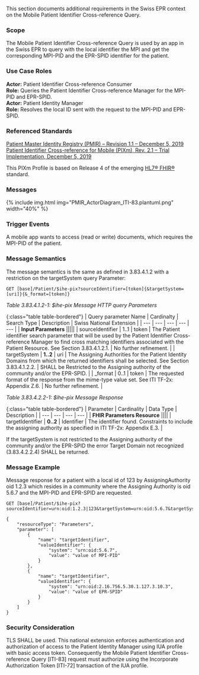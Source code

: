 This section documents additional requirements in the Swiss EPR context on the Mobile Patient Identifier
Cross-reference Query.

### Scope
The Mobile Patient Identifier Cross-reference Query is used by an app in the Swiss EPR to query with the
local identifier the MPI and get the corresponding MPI-PID and the EPR-SPID identifier for the patient.

### Use Case Roles
**Actor:** Patient Identifier Cross-reference Consumer   
**Role:** Queries the Patient Identifier Cross-reference Manager for the MPI-PID and EPR-SPID.   
**Actor:** Patient Identity Manager   
**Role:** Resolves the local ID sent with the request to the MPI-PID and EPR-SPID.   

### Referenced Standards
[Patient Master Identity Registry (PMIR) – Revision 1.1 – December 5, 2019](https://www.ihe.net/uploadedFiles/Documents/ITI/IHE_ITI_Suppl_PMIR.pdf)   
[Patient Identifier Cross-reference for Mobile (PIXm), Rev. 2.1 – Trial Implementation, December 5, 2019](https://www.ihe.net/uploadedFiles/Documents/ITI/IHE_ITI_Suppl_PIXm.pdf)

This PIXm Profile is based on Release 4 of the emerging [HL7® FHIR®](https://www.hl7.org/fhir/index.html) standard.

### Messages

{% include img.html img="PMIR_ActorDiagram_ITI-83.plantuml.png" width="40%" %}

### Trigger Events
A mobile app wants to access (read or write) documents, which requires the MPI-PID of the patient.

### Message Semantics
The message semantics is the same as defined in 3.83.4.1.2 with a restriction on the targetSystem query
Parameter:

```
GET [base]/Patient/$ihe-pix?sourceIdentifier=[token]{&targetSystem=[uri]}{&_format=[token]}
```

*Table 3.83.4.1.2-1: $ihe-pix Message HTTP query Parameters*   

{:class="table table-bordered"}
| Query parameter Name | Cardinalty | Search Type | Description | Swiss National Extension |
| --- | --- | --- | --- | --- |
| **Input Parameters** |||||
| sourceIdentifier | 1..1 | token | The Patient identifier search parameter that will be used by the Patient Identifier Cross-reference Manager to find cross matching identifiers associated with the Patient Resource. See Section 3.83.4.1.2.1. | No further refinement. |
| targetSystem | **1..2** | uri | The Assigning Authorities for the Patient Identity Domains from which the returned identifiers shall be selected. See Section 3.83.4.1.2.2. | SHALL be Restricted to the Assigning authority of the community and/or the EPR-SPID. |
| _format | 0..1 | token | The requested format of the response from the mime-type value set. See ITI TF-2x: Appendix Z.6. | No further refinement. |

*Table 3.83.4.2.2-1: $ihe-pix Message Response*

{:class="table table-bordered"}
| Parameter | Cardinality | Data Type | Description |
| --- | --- | --- | --- |
| **FHIR Parameters Resource** ||||
| targetIdentifier | **0..2** | Identifier | The identifier found. Constraints to include the assigning authority as specified in ITI TF-2x: Appendix E.3. |

If the targetSystem is not restricted to the Assigning authority of the community and/or the EPR-SPID the
error Target Domain not recognized (3.83.4.2.2.4) SHALL be returned.

### Message Example
Message response for a patient with a local id of 123 by AssigningAuthority oid 1.2.3 which resides in a
community where the Assigning Authority is oid 5.6.7 and the MPI-PID and EPR-SPID are requested.

```
GET [base]/Patient/$ihe-pix?sourceIdentifier=urn:oid:1.2.3|123&targetSystem=urn:oid:5.6.7&targetSystem=urn:oid:2.16.756.5.30.1.127.3.10.3
```

```
{
    "resourceType": "Parameters",
    "parameter": [
        {
            "name": "targetIdentifier",
            "valueIdentifier": {
                "system": "urn:oid:5.6.7",
                "value": "value of MPI-PID"
            }
        },
        {
            "name": "targetIdentifier",
            "valueIdentifier": {
                "system": "urn:oid:2.16.756.5.30.1.127.3.10.3",
                "value": "value of EPR-SPID"
            }
        }
    ]
}
```

### Security Consideration

TLS SHALL be used. This national extension enforces authentication and authorization of access to the
Patient Identity Manager using IUA profile with basic access token. Consequently
the Mobile Patient Identifier Cross-reference Query [ITI-83] request must authorize using the Incorporate
Authorization Token [ITI-72] transaction of the IUA profile.
